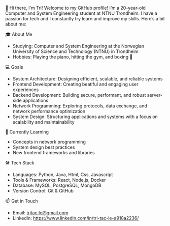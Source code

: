 👋 Hi there, I'm Tri!
Welcome to my GitHub profile! I’m a 20-year-old Computer and System Engineering student at NTNU Trondheim. I have a passion for tech and I constantly try learn and improve my skills. Here’s a bit about me:

🎓 About Me
* Studying: Computer and System Engineering at the Norwegian University of Science and Technology (NTNU) in Trondheim
* Hobbies: Playing the piano, hitting the gym, and boxing 🥊
  
💻 Goals
* System Architecture: Designing efficient, scalable, and reliable systems
* Frontend Development: Creating beatiful and engaging user experiences
* Backend Development: Building secure, performant, and robust server-side applications
* Network Programming: Exploring protocols, data exchange, and network performance optimization
* System Design: Structuring applications and systems with a focus on scalability and maintainability

🌱 Currently Learning
* Concepts in network programming
* System design best practices
* New frontend frameworks and libraries

🛠️ Tech Stack
* Languages: Python, Java, Html, Css, Javascript
* Tools & Frameworks: React, Node.js, Docker
* Database: MySQL, PostgreSQL, MongoDB
* Version Control: Git & GitHub

📫 Get in Touch
* Email: tritac.le@gmail.com
* LinkedIn: https://www.linkedin.com/in/tri-tac-le-a918a2236/
